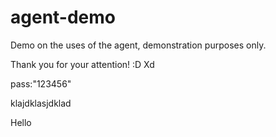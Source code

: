 # agent-demo
Demo on the uses of the agent, demonstration purposes only.

Thank you for your attention! :D
Xd

pass:"123456"

klajdklasjdklad

Hello
